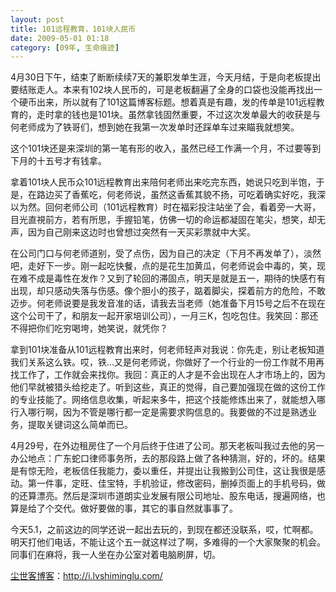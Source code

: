 ```yaml
---
layout: post
title: 101远程教育，101块人民币
date: 2009-05-01 01:18
category: [09年, 生命痕迹]
---
```

4月30日下午，结束了断断续续7天的兼职发单生涯，今天月结，于是向老板提出要结账走人。本来有102块人民币的，可是老板翻遍了全身的口袋也没能再找出一个硬币出来，所以就有了101这篇博客标题。想着真是有趣，发的传单是101远程教育的，走时拿的钱也是101块。虽然拿钱固然重要，不过这次发单最大的收获是与何老师成为了铁哥们，想到她在我第一次发单时还踩单车过来瞄我就想笑。

这个101块还是来深圳的第一笔有形的收入，虽然已经工作满一个月，不过要等到下月的十五号才有钱拿。

拿着101块人民币众101远程教育出来陪何老师出来吃完东西，她说只吃到半饱，于是，在路边买了香蕉吃，何老师说，虽然这香蕉其貌不扬，可吃着确实好吃，我深以为然。回何老师公司（101远程教育）时在福彩投注站坐了会，看着旁一大哥，目光直視前方，若有所思，手握铅笔，仿佛一切的命运都凝固在笔尖，想笑，却无声，因为自己刚来这边时也曾想过突然有一天买彩票就中大奖。

在公司门口与何老师道别，受了点伤，因为自己的决定（下月不再发单了），淡然吧，走好下一步。刚一起吃快餐，点的是花生加黄瓜，何老师说会中毒的，笑，现在难不成是毒性在发作？又到了轮回的滞固点，明天是就是五一，期待的快感冇有出现，却只感动失落与伤感。像个胆小的孩子，踮着脚尖，探着前方的危险，不敢迈步。何老师说要是我发音准的话，请我去当老师（她准备下月15号之后不在现在这个公司干了，和朋友一起开家培训公司），一月三K，包吃包住。我笑回：那还不得把你们吃穷喝垮，她笑说，就凭你？

拿到101块准备从101远程教育出来时，何老师轻声对我说：你先走，别让老板知道我们关系这么铁。哎，铁…又是何老师说，你做好了一个行业的一份工作就不用再找工作了，工作就会来找你。我回：真正的人才是不会出现在人才市场上的，因为他们早就被猎头给挖走了。听到这些，真正的觉得，自己要加强现在做的这份工作的专业技能了。网络信息收集，听起来多牛，把这个技能修炼出来了，就能想入哪行入哪行啊，因为不管是哪行都一定是需要求购信息的。我要做的不过是熟透业务，提取关键词这么简单而已。

4月29号，在外边租房住了一个月后终于住进了公司。那天老板叫我过去他的另一办公地点：广东蛇口律师事务所，去的那段路上做了各种猜测，好的，坏的。结果是有惊无险，老板信任我能力，委以重任，并提出让我搬到公司住，这让我很是感动。第一件事，定旺、佳宝特，手机验证，修改密码，删掉页面上的手机号码，做的还算漂亮。然后是深圳市道朗实业发展有限公司地址、股东电话，搜遍网络，也算是给了个交代。做好要做的事，其它的事自然就事事了。

今天5.1，之前这边的同学还说一起出去玩的，到现在都还没联系，哎，忙啊都。明天打他们电话，不能让这个五一就这样过了啊，多难得的一个大家聚聚的机会。同事们在麻将，我一人坐在办公室对着电脑刷屏，切。

<a href="http://i.lvshiminglu.com/">尘世客博客</a>：<a href="http://i.lvshiminglu.com/">http://i.lvshiminglu.com/</a>

